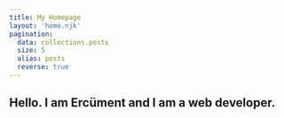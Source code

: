 ```yaml
---
title: My Homepage
layout: 'home.njk'
pagination:
  data: collections.posts
  size: 5
  alias: posts
  reverse: true
---
```


## Hello. I am Ercüment and I am a web developer.
